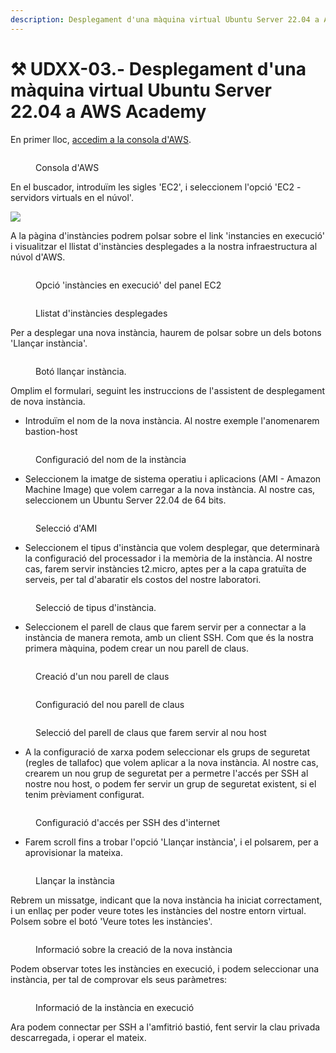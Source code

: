 ```yaml
---
description: Desplegament d'una màquina virtual Ubuntu Server 22.04 a AWS Academy
---
```


# ⚒ UDXX-03.- Desplegament d'una màquina virtual Ubuntu Server 22.04 a AWS Academy

En primer lloc, [accedim a la consola d'AWS](../).

<figure><img src="../.gitbook/assets/image (3) (1).png" alt=""><figcaption><p>Consola d'AWS</p></figcaption></figure>

En el buscador, introduïm les sigles 'EC2', i seleccionem l'opció 'EC2 - servidors virtuals en el núvol'.

![](<../.gitbook/assets/image (2) (1) (1).png>)&#x20;

A la pàgina d'instàncies podrem polsar sobre el link 'instancies en execució' i visualitzar el llistat d'instàncies desplegades a la nostra infraestructura al núvol d'AWS. &#x20;

<figure><img src="../.gitbook/assets/image (102).png" alt=""><figcaption><p>Opció 'instàncies en execució' del panel EC2</p></figcaption></figure>

<figure><img src="../.gitbook/assets/image (103).png" alt=""><figcaption><p>Llistat d'instàncies desplegades</p></figcaption></figure>

Per a desplegar una nova instància, haurem de polsar sobre un dels botons 'Llançar instància'.

<figure><img src="../.gitbook/assets/image (104).png" alt=""><figcaption><p>Botó llançar instància.</p></figcaption></figure>

Omplim el formulari, seguint les instruccions de l'assistent de desplegament de nova instància.&#x20;

* Introduïm el nom de la nova instància. Al nostre exemple l'anomenarem bastion-host

<figure><img src="../.gitbook/assets/image (105).png" alt=""><figcaption><p>Configuració del nom de la instància</p></figcaption></figure>

* Seleccionem la imatge de sistema operatiu i aplicacions (AMI - Amazon Machine Image) que volem carregar a la nova instància. Al nostre cas, seleccionem un Ubuntu Server 22.04 de 64 bits.

<figure><img src="../.gitbook/assets/image (106).png" alt=""><figcaption><p>Selecció d'AMI</p></figcaption></figure>

* Seleccionem el tipus d'instància que volem desplegar, que determinarà la configuració del processador i la memòria de la instància. Al nostre cas, farem servir instàncies t2.micro, aptes per a la capa gratuïta de serveis, per tal d'abaratir els costos del nostre laboratori.

<figure><img src="../.gitbook/assets/image (107).png" alt=""><figcaption><p>Selecció de tipus d'instància.</p></figcaption></figure>

* Seleccionem el parell de claus que farem servir per a connectar a la instància de manera remota, amb un client SSH. Com que és la nostra primera màquina, podem crear un nou parell de claus.

<figure><img src="../.gitbook/assets/image (108).png" alt=""><figcaption><p>Creació d'un nou parell de claus</p></figcaption></figure>

<figure><img src="../.gitbook/assets/image (109).png" alt=""><figcaption><p>Configuració del nou parell de claus</p></figcaption></figure>

<figure><img src="../.gitbook/assets/image (110).png" alt=""><figcaption><p>Selecció del parell de claus que farem servir al nou host</p></figcaption></figure>

* A la configuració de xarxa podem seleccionar els grups de seguretat (regles de tallafoc) que volem aplicar a la nova instància. Al nostre cas, crearem un nou grup de seguretat per a permetre l'accés per SSH al nostre nou host, o podem fer servir un grup de seguretat existent, si el tenim prèviament configurat.&#x20;

<figure><img src="../.gitbook/assets/image (111).png" alt=""><figcaption><p>Configuració d'accés per SSH des d'internet</p></figcaption></figure>

* Farem scroll fins a trobar l'opció 'Llançar instància', i el polsarem, per a aprovisionar la mateixa.&#x20;

<figure><img src="../.gitbook/assets/image (112).png" alt=""><figcaption><p>Llançar la instància</p></figcaption></figure>

Rebrem un missatge, indicant que la nova instància ha iniciat correctament, i un enllaç per poder veure totes les instàncies del nostre entorn virtual. Polsem sobre el botó 'Veure totes les instàncies'.

<figure><img src="../.gitbook/assets/image (113).png" alt=""><figcaption><p>Informació sobre la creació de la nova instància</p></figcaption></figure>

Podem observar totes les instàncies en execució, i podem seleccionar una instància, per tal de comprovar els seus paràmetres:

<figure><img src="../.gitbook/assets/image (114).png" alt=""><figcaption><p>Informació de la instància en execució</p></figcaption></figure>

Ara podem connectar per SSH a l'amfitrió bastió, fent servir la clau privada descarregada, i operar el mateix.
